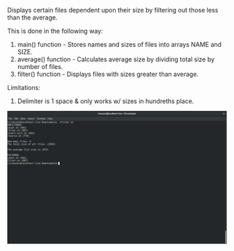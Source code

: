 Displays certain files dependent upon their size by filtering out those less than the average.

This is done in the following way:
  1. main() function - Stores names and sizes of files into arrays NAME and SIZE.
  2. average() function - Calculates average size by dividing total size by number of files.
  3. filter() function - Displays files with sizes greater than average.

Limitations:
  1. Delimiter is 1 space & only works w/ sizes in hundreths place.

![program-execution](images/filter.sh.png)
